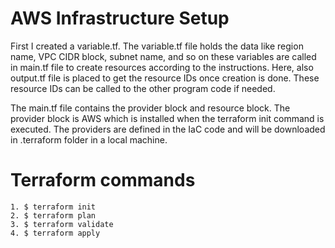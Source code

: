 # AWS Infrastructure Setup
First I created a variable.tf. The variable.tf file holds the data like region name, VPC CIDR block, subnet name, and so on these variables are called in main.tf file to create resources according to the instructions. 
Here, also output.tf file is placed to get the resource IDs once creation is done. These resource IDs can be called to the other program code if needed. 

The main.tf file contains the provider block and resource block. The provider block is AWS which is installed when the terraform init command is executed. The providers are defined in the IaC code and will be downloaded in .terraform folder in a local machine. 

# Terraform commands
    1. $ terraform init 
    2. $ terraform plan
    3. $ terraform validate
    4. $ terraform apply
